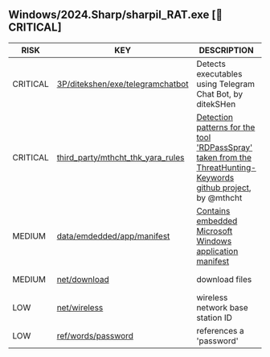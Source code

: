 ## Windows/2024.Sharp/sharpil_RAT.exe [🚨 CRITICAL]

|   RISK   |                                                                                 KEY                                                                                 |                                                                                  DESCRIPTION                                                                                   |                                                                                   EVIDENCE                                                                                   |
|----------|---------------------------------------------------------------------------------------------------------------------------------------------------------------------|--------------------------------------------------------------------------------------------------------------------------------------------------------------------------------|------------------------------------------------------------------------------------------------------------------------------------------------------------------------------|
| CRITICAL | [3P/ditekshen/exe/telegramchatbot](https://github.com/ditekshen/detection/blob/c37b067259715d4c93ac274a0830c54b355556a1/yara/indicator_suspicious.yar#L1291-L1306)  | Detects executables using Telegram Chat Bot, by ditekSHen                                                                                                                      | $p1<br>$p2<br>$s1<br>$s2<br>$s4                                                                                                                                              |
| CRITICAL | [third_party/mthcht_thk_yara_rules](https://github.com/chainguard-dev/bincapz/blob/main/rules/third_party/mthcht_thk_yara_rules.yar#telegram_greyware_tool_keyword) | [Detection patterns for the tool 'RDPassSpray' taken from the ThreatHunting-Keywords github project](https://github.com/mthcht/ThreatHunting-Keywords), by @mthcht             | $string1_telegram_greyware_tool_keyword                                                                                                                                      |
| MEDIUM   | [data/emdedded/app/manifest](https://github.com/chainguard-dev/bincapz/blob/main/rules/data/emdedded-app-manifest.yara#app_manifest)                                | [Contains embedded Microsoft Windows application manifest](https://learn.microsoft.com/en-us/cpp/build/reference/manifestuac-embeds-uac-information-in-manifest?view=msvc-170) | [requestedExecutionLevel](https://github.com/search?q=requestedExecutionLevel&type=code)<br>[requestedPrivileges](https://github.com/search?q=requestedPrivileges&type=code) |
| MEDIUM   | [net/download](https://github.com/chainguard-dev/bincapz/blob/main/rules/net/download.yara#download)                                                                | download files                                                                                                                                                                 | [DownloadString](https://github.com/search?q=DownloadString&type=code)<br>[Downloads](https://github.com/search?q=Downloads&type=code)                                       |
| LOW      | [net/wireless](https://github.com/chainguard-dev/bincapz/blob/main/rules/net/wireless.yara#bssid)                                                                   | wireless network base station ID                                                                                                                                               | [BSSID](https://github.com/search?q=BSSID&type=code)                                                                                                                         |
| LOW      | [ref/words/password](https://github.com/chainguard-dev/bincapz/blob/main/rules/ref/words/password.yara#password)                                                    | references a 'password'                                                                                                                                                        | [Passwords](https://github.com/search?q=Passwords&type=code)                                                                                                                 |

